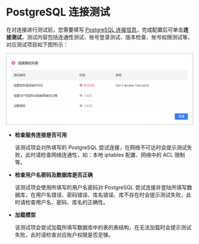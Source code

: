 # PostgreSQL 连接测试

在对连接进行测试前，您需要填写 [PostgreSQL 连接信息](../connect-database/connect-postgresql.md)，完成配置后可单击**连接测试**，测试内容包括连通性测试、账号登录测试、版本检查、账号权限测试等，对应测试项目如下图所示：

![](../../images/ts_pg_2.png)



- **检查服务连接是否可用**

  该测试项会对所填写的 PostgreSQL 尝试连接，在网络不可达时会提示测试失败，此时请检查网络连通性，如：本地 iptables 配置、网络中的 ACL 限制等。

- **检查用户名密码及数据库是否正确**

  该测试项会使用所填写的用户名密码对 PostgreSQL 尝试连接并登陆所填写数据库，在用户名错误、密码错误、库名错误、库不存在时会提示测试失败，此时请检查用户名、密码、库名的正确性。

- **加载模型**

  该测试项会尝试加载所填写数据库中的表的表结构，在无法加载时会提示测试失败，此时请检查对应账户权限是否足够。
